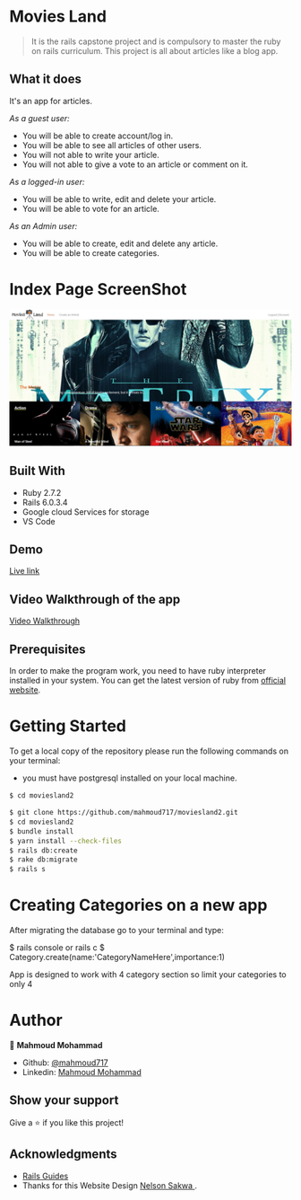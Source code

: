 # Movies Land

>  It is the rails capstone project and is compulsory to master the ruby on rails curriculum. This project is all about articles like a blog app.

## What it does

It's an app for articles.

*As a guest user:*

- You will be able  to create account/log in.
- You will be able to see all articles of other users.
- You will not able to write your article.
- You will not able to give a vote to an article or comment on it.

*As a logged-in user:*

- You will be able to write, edit and delete your article.
- You will be able to vote for an article.

*As an Admin user:*

- You will be able to create, edit and delete any article.
- You will be able to create categories.

# Index Page ScreenShot


![screenshot](public/Capture.JPG)


## Built With

- Ruby 2.7.2
- Rails 6.0.3.4
- Google cloud Services for storage
- VS Code

## Demo


[Live link](https://movies-land007.herokuapp.com//)

## Video Walkthrough of the app

[Video Walkthrough](https://www.loom.com/share/bacba70c58fa4d7f83424c6e44dc6d80)



## Prerequisites

In order to make the program work, you need to have ruby interpreter installed in your system. You can get the latest version of ruby from [official website](https://www.ruby-lang.org/en/downloads/).

# Getting Started

To get a local copy of the repository please run the following commands on your terminal:

- you must have postgresql installed on your local machine.

```
$ cd moviesland2
```

```bash
$ git clone https://github.com/mahmoud717/moviesland2.git
$ cd moviesland2
$ bundle install
$ yarn install --check-files
$ rails db:create
$ rake db:migrate
$ rails s
```
# Creating Categories on a new app

After migrating the database go to your terminal and type:

$ rails console or rails c
$ Category.create(name:'CategoryNameHere',importance:1)

App is designed to work with 4 category section so limit your categories to only 4

# Author

👤 **Mahmoud Mohammad**

- Github: [@mahmoud717](https://github.com/mahmoud717)
- Linkedin: [Mahmoud Mohammad](https://www.linkedin.com/in/mahmoud-m-abbas/)

## Show your support

Give a :star:️ if you like this project!

## Acknowledgments

- <a href="https://guides.rubyonrails.org/" target="_blank">Rails Guides</a>
- Thanks for this Website Design [Nelson Sakwa
](https://www.behance.net/sakwadesignstudio).
